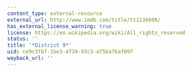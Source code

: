 ```yaml
---
content_type: external-resource
external_url: http://www.imdb.com/title/tt1136608/
has_external_license_warning: true
license: https://en.wikipedia.org/wiki/All_rights_reserved
status: ''
title: '*District 9*'
uid: ce9c3fbf-1be3-4f34-93c3-a75ba76af097
wayback_url: ''
---
```

